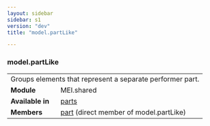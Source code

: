 ```yaml
---
layout: sidebar
sidebar: s1
version: "dev"
title: "model.partLike"

---
```


<div class="classSpec model">
   <h3 id="model.partLike">model.partLike</h3>
   <table class="wovenodd">
      <tr>
         <td colspan="2" class="wovenodd-col2">Groups elements that represent a separate performer part.</td>
      </tr>
      <tr>
         <td class="wovenodd-col1"><strong>Module</strong></td>
         <td class="wovenodd-col2">MEI.shared</td>
      </tr>
      <tr>
         <td class="wovenodd-col1"><strong>Available in</strong></td>
         <td class="wovenodd-col2">
            <div class="parent">
               <div><a class="link_odd_elementSpec" href="{{ site.baseurl }}/{{ page.version }}/elements/parts.html">parts</a></div>
            </div>
         </td>
      </tr>
      <tr>
         <td class="wovenodd-col1"><strong>Members</strong></td>
         <td class="wovenodd-col2">
            <div class="parent">
               <div><a class="link_odd_elementSpec" href="{{ site.baseurl }}/{{ page.version }}/elements/part.html">part</a> (direct member of model.partLike)
               </div>
            </div>
         </td>
      </tr>
   </table>
</div>